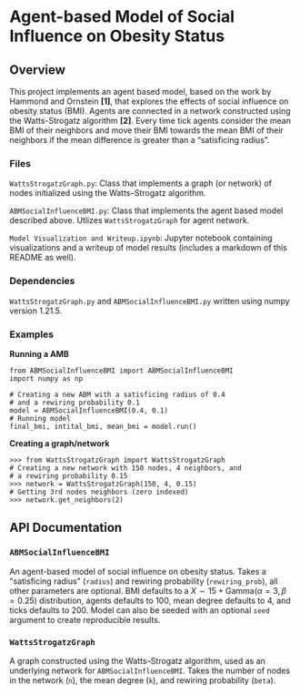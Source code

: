 # Agent-based Model of Social Influence on Obesity Status

## Overview
This project implements an agent based model, based on the work by Hammond and Ornstein **[1]**, that explores the effects of social influence on obesity status (BMI). Agents are connected in a network constructed using the Watts-Strogatz algorithm **[2]**. Every time tick agents consider the mean BMI of their neighbors and move their BMI towards the mean BMI of their neighbors if the mean difference is greater than a “satisficing radius”.

### Files
`WattsStrogatzGraph.py`: Class that implements a graph (or network) of nodes initialized using the Watts–Strogatz algorithm.

`ABMSocialInfluenceBMI.py`: Class that implements the agent based model described above. Utlizes `WattsStrogatzGraph` for agent network.

`Model Visualization and Writeup.ipynb`: Jupyter notebook containing visualizations and a writeup of model results (includes a markdown of this README as well).

### Dependencies
`WattsStrogatzGraph.py` and `ABMSocialInfluenceBMI.py` written using numpy version 1.21.5.

### Examples
**Running a AMB**

    from ABMSocialInfluenceBMI import ABMSocialInfluenceBMI
    import numpy as np

    # Creating a new ABM with a satisficing radius of 0.4
    # and a rewiring probability 0.1
    model = ABMSocialInfluenceBMI(0.4, 0.1)
    # Running model
    final_bmi, intital_bmi, mean_bmi = model.run()
**Creating a graph/network**

    >>> from WattsStrogatzGraph import WattsStrogatzGraph
    # Creating a new network with 150 nodes, 4 neighbors, and
    # a rewiring probability 0.15
    >>> network = WattsStrogatzGraph(150, 4, 0.15)
    # Getting 3rd nodes neighbors (zero indexed)
    >>> network.get_neighbors(2)
    
    
## API Documentation

### `ABMSocialInfluenceBMI`
An agent-based model of social influence on obesity status. Takes a "satisficing radius" (`radius`) and rewiring probability (`rewiring_prob`), all other parameters are optional. BMI defaults to a
$X \sim 15+\text{Gamma}(\alpha = 3, \beta = 0.25)$ distribution, agents defaults to $100$, mean degree defaults to $4$, and ticks defaults to $200$. Model can also be seeded with an optional `seed` argument to create reproducible results.

### `WattsStrogatzGraph`
A graph constructed using the Watts–Strogatz algorithm, used as an underlying network for `ABMSocialInfluenceBMI`. Takes the number of nodes in the network (`n`), the mean degree (`k`), and rewiring probability (`beta`).
